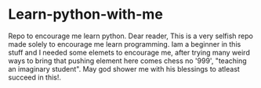 # Learn-python-with-me
Repo to encourage me learn python.
Dear reader, 
   This is a very selfish repo made solely to encourage me learn programming. Iam a beginner in this stuff and I needed some elemets to encourage me, after trying many weird ways to bring that pushing element here comes chess no '999', "teaching an imaginary student". May god shower me with his blessings to atleast succeed in this!.
